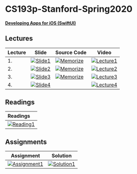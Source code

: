 # CS193p-Stanford-Spring2020
#### [Developing Apps for iOS (SwiftUI)](https://cs193p.sites.stanford.edu/about-cs193p)


## Lectures
| Lecture | Slide | Source Code | Video
| ------------- | ------------- | ------------- | ------------- 
| 1. | [![Slide1][slide1-image]][slide1-url] | [![Memorize][memorize1-image]][memorize1-url] | [![Lecture1][lecture1-image]][lecture1-url]  
| 2. | [![Slide2][slide2-image]][slide2-url] | [![Memorize][memorize2-image]][memorize2-url] | [![Lecture2][lecture2-image]][lecture2-url]  
| 3. | [![Slide3][slide3-image]][slide3-url] | [![Memorize][memorize3-image]][memorize3-url] | [![Lecture3][lecture3-image]][lecture3-url]  
| 4. | [![Slide4][slide4-image]][slide4-url] |  | [![Lecture4][lecture4-image]][lecture4-url]  





[lecture1-image]:https://img.shields.io/badge/Lecture%2001-Course%20Logistics%20and%20Introduction%20to%20SwiftUI-d63031?style=social&logo=YouTube
[lecture1-url]:https://www.youtube.com/watch?v=jbtqIBpUG7g&feature=youtu.be
[memorize1-image]:https://img.shields.io/badge/Memorize-v0.1-orange?style=flat&logo=Swift
[memorize1-url]:https://github.com/maunesh/CS193p-Stanford-Spring2020/tree/master/Lectures/Lecture-01/Memorize
[slide1-image]:https://img.shields.io/badge/01-Lecture%2001-yellow?style=plastic&logo=Adobe%20Acrobat%20Reader&logoColor=red
[slide1-url]:https://github.com/maunesh/CS193p-Stanford-Spring2020/blob/master/Slides/Lecture-01.pdf

[lecture2-image]:https://img.shields.io/badge/Lecture%2002-MVVM%20and%20the%20Swift%20Type%20System-d63031?style=social&logo=YouTube
[lecture2-url]:https://www.youtube.com/watch?v=4GjXq2Sr55Q&feature=youtu.be
[memorize2-image]:https://img.shields.io/badge/Memorize-v0.2-orange?style=flat&logo=Swift
[memorize2-url]:https://github.com/maunesh/CS193p-Stanford-Spring2020/tree/master/Lectures/Lecture-02/Memorize
[slide2-image]:https://img.shields.io/badge/02-Lecture%2002-yellow?style=plastic&logo=Adobe%20Acrobat%20Reader&logoColor=red
[slide2-url]:https://github.com/maunesh/CS193p-Stanford-Spring2020/blob/master/Slides/Lecture-02.pdf

[lecture3-image]:https://img.shields.io/badge/Lecture%2003-Reactive%20UI%20Protocols%20Layout-d63031?style=social&logo=YouTube
[lecture3-url]:https://youtu.be/SIYdYpPXil4
[memorize3-image]:https://img.shields.io/badge/Memorize-v0.3-orange?style=flat&logo=Swift
[memorize3-url]:https://github.com/maunesh/CS193p-Stanford-Spring2020/tree/master/Lectures/Lecture-03/Memorize
[slide3-image]:https://img.shields.io/badge/03-Lecture%2003-yellow?style=plastic&logo=Adobe%20Acrobat%20Reader&logoColor=red
[slide3-url]:https://github.com/maunesh/CS193p-Stanford-Spring2020/blob/master/Slides/Lecture-03.pdf

[lecture4-image]:https://img.shields.io/badge/Lecture%2004-Grid%20enum%20Optional-d63031?style=social&logo=YouTube
[lecture4-url]:https://youtu.be/eHEeWzFP6O4
[slide4-image]:https://img.shields.io/badge/04-Lecture%2004-yellow?style=plastic&logo=Adobe%20Acrobat%20Reader&logoColor=red
[slide4-url]:https://github.com/maunesh/CS193p-Stanford-Spring2020/blob/master/Slides/Lecture-04.pdf

## Readings 
| Readings |
| :--           |
| [![Reading1][reading1-image]][reading1-url] |

[reading1-image]:https://img.shields.io/badge/01-Intro%20to%20Swift-9cf?style=plastic&logo=Adobe%20Acrobat%20Reader&logoColor=red
[reading1-url]:https://github.com/maunesh/CS193p-Stanford-Spring2020/blob/master/Readings/r1.pdf

## Assignments

| Assignment  | Solution
| ------------- | -------------
| [![Assignment1][assignment1-image]][assignment1-url] | [![Solution1][solution1-image]][solution1-url]

[assignment1-image]:https://img.shields.io/badge/01-Assignment-green?style=plastic&logo=Adobe%20Acrobat%20Reader&logoColor=red
[assignment1-url]:https://github.com/maunesh/CS193p-Stanford-Spring2020/blob/master/Assignments/Assignment-01/a1.pdf
[solution1-image]:https://img.shields.io/badge/01-Solution-blue?style=plastic&logo=Xcode&logoColor=blue&labelColor=lightgray
[solution1-url]:https://github.com/maunesh/CS193p-Stanford-Spring2020/tree/master/Assignments/Assignment-01/Memorize
